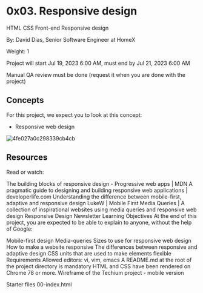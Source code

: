 # 0x03. Responsive design

HTML 
CSS 
Front-end 
Responsive design 

 By: David Dias, Senior Software Engineer at HomeX
 
 Weight: 1
 
 Project will start Jul 19, 2023 6:00 AM, must end by Jul 21, 2023 6:00 AM
 
 Manual QA review must be done (request it when you are done with the project)
 
## Concepts

For this project, we expect you to look at this concept:

- Responsive web design

![4fe027a0c298339cb4cb](https://github.com/ElmarOdz/alx-frontend/assets/110916781/94566c87-837e-4aa9-9989-ca4e27432856)


## Resources

Read or watch:

The building blocks of responsive design - Progressive web apps | MDN
A pragmatic guide to designing and building responsive web applications | developerlife.com
Understanding the difference between mobile-first, adaptive and responsive design
LukeW | Mobile First
Media Queries | A collection of inspirational websites using media queries and responsive web design
Responsive Design Newsletter
Learning Objectives
At the end of this project, you are expected to be able to explain to anyone, without the help of Google:

Mobile-first design
Media-queries
Sizes to use for responsive web design
How to make a website responsive
The differences between responsive and adaptive design
CSS units that are used to make elements flexible
Requirements
Allowed editors: vi, vim, emacs
A README.md at the root of the project directory is mandatory
HTML and CSS have been rendered on Chrome 78 or more.
Wireframe of the Techium project - mobile version


Starter files
00-index.html

